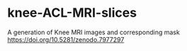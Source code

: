 # knee-ACL-MRI-slices
A generation of Knee MRI images and corresponding mask 
https://doi.org/10.5281/zenodo.7977297
